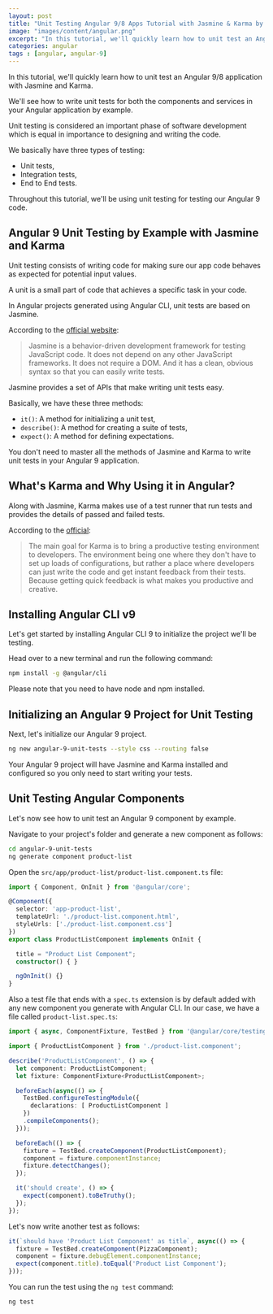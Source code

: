 ```yaml
---
layout: post
title: "Unit Testing Angular 9/8 Apps Tutorial with Jasmine & Karma by Example"
image: "images/content/angular.png"
excerpt: "In this tutorial, we'll quickly learn how to unit test an Angular 9/8 application with Jasmine and Karma" 
categories: angular
tags : [angular, angular-9] 
---
```



In this tutorial, we'll quickly learn how to unit test an Angular 9/8 application with Jasmine and Karma.

We'll see how to write unit tests for both the components and services in your Angular application by example.

Unit testing is considered an important phase of software development which is equal in importance to designing and writing the code.

We basically have three types of testing:

- Unit tests,
- Integration tests,
- End to End tests.

Throughout this tutorial, we'll be using unit testing for testing our Angular 9 code.

## Angular 9 Unit Testing by Example with Jasmine and Karma

Unit testing consists of writing code for making sure our app code behaves as expected for potential input values.

A unit is a small part of code that achieves a specific task in your code.

In Angular projects generated using Angular CLI, unit tests are based on Jasmine.

According to the [official website](https://jasmine.github.io/):

>Jasmine is a behavior-driven development framework for testing JavaScript code. It does not depend on any other JavaScript frameworks. It does not require a DOM. And it has a clean, obvious syntax so that you can easily write tests.


Jasmine provides a set of APIs that make writing unit tests easy.

Basically, we have these three methods:

- `it()`: A method for initializing a unit test,
- `describe()`: A method for creating a suite of tests,
- `expect()`: A method for defining expectations.

You don't need to master all the methods of Jasmine and Karma to write unit tests in your Angular 9 application.

## What's Karma and Why Using it in Angular?

Along with Jasmine, Karma makes use of a test runner that run tests and provides the details of passed and failed tests.

According to the [official](https://karma-runner.github.io/latest/index.html):  

>The main goal for Karma is to bring a productive testing environment to developers. The environment being one where they don't have to set up loads of configurations, but rather a place where developers can just write the code and get instant feedback from their tests. Because getting quick feedback is what makes you productive and creative.

## Installing Angular CLI v9

Let's get started by installing Angular CLI 9 to initialize the project we'll be testing.

Head over to a new terminal and run the following command:

```bash
npm install -g @angular/cli
```

Please note that you need to have node and npm installed.

## Initializing an Angular 9 Project for Unit Testing

Next, let's initialize our Angular 9 project.

```bash
ng new angular-9-unit-tests --style css --routing false
```

Your Angular 9 project will have Jasmine and Karma installed and configured so you only need to start writing your tests.

## Unit Testing Angular Components

Let's now see how to unit test an Angular 9 component by example.

Navigate to your project's folder and generate a new component as follows:

```bash
cd angular-9-unit-tests
ng generate component product-list
```

Open the `src/app/product-list/product-list.component.ts` file:

```ts
import { Component, OnInit } from '@angular/core';

@Component({
  selector: 'app-product-list',
  templateUrl: './product-list.component.html',
  styleUrls: ['./product-list.component.css']
})
export class ProductListComponent implements OnInit {

  title = "Product List Component";
  constructor() { }

  ngOnInit() {}
}
```

Also a test file that ends with a `spec.ts` extension is by default added with any new component you generate with Angular CLI. In our case, we have a file called `product-list.spec.ts`:

```ts
import { async, ComponentFixture, TestBed } from '@angular/core/testing';

import { ProductListComponent } from './product-list.component';

describe('ProductListComponent', () => {
  let component: ProductListComponent;
  let fixture: ComponentFixture<ProductListComponent>;

  beforeEach(async(() => {
    TestBed.configureTestingModule({
      declarations: [ ProductListComponent ]
    })
    .compileComponents();
  }));

  beforeEach(() => {
    fixture = TestBed.createComponent(ProductListComponent);
    component = fixture.componentInstance;
    fixture.detectChanges();
  });

  it('should create', () => {
    expect(component).toBeTruthy();
  });
});
```

Let's now write another test as follows:

```ts
it(`should have 'Product List Component' as title`, async(() => {
  fixture = TestBed.createComponent(PizzaComponent);
  component = fixture.debugElement.componentInstance;
  expect(component.title).toEqual('Product List Component');
}));
```

You can run the test using the `ng test` command:

```bash
ng test
```







